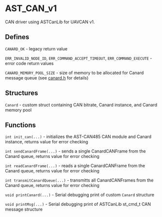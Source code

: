 # AST_CAN_v1

CAN driver using ASTCanLib for UAVCAN v1.

## Defines

`CANARD_OK` - legacy return value

`ERR_INVALID_NODE_ID`, `ERR_COMMAND_ACCEPT_TIMEOUT`, `ERR_COMMAND_EXECUTE` - error code return values

`CANARD_MEMORY_POOL_SIZE` - size of memory to be allocated for Canard message queue (see [canard.h](https://github.com/UAVCAN/libcanard/blob/legacy-v0/canard.h) for details)

## Structures

`Canard` - custom struct containing CAN bitrate, Canard instance, and Canard memory pool

## Functions

`int init_can(...)` - initializes the AST-CAN485 CAN module and Canard instance, returns value for error checking

`int sendCanardFrame(...)` - sends a single CanardCANFrame from the Canard queue, returns value for error checking

`int readCanardFrame(...)` - reads a single CanardCANFrame from the Canard queue, returns value for error checking

`int transmitCanardQueue(...)` - transmitts all CanardCANFrames from the Canard queue, returns value for error checking

`void printCanard(...)` - Serial debugging print of custom `Canard` structure

`void printMsg(...)` - Serial debugging print of ASTCanLib st_cmd_t CAN message structure
